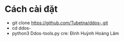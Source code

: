 # Cách cài đặt
- git clone https://github.com/Tubetna/ddos-.git
- cd ddos-
- python3 Ddos-tools.py
cre: Đình Huỳnh Hoàng Lâm
